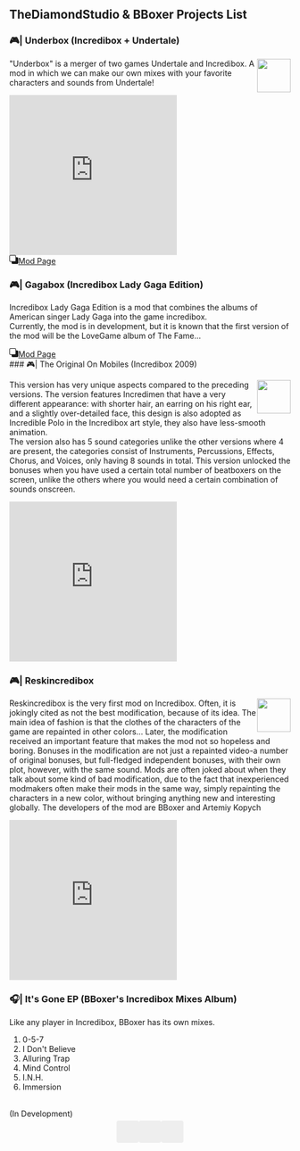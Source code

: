 
## TheDiamondStudio & BBoxer Projects List

<!-- Yandex.RTB -->
<script>window.yaContextCb=window.yaContextCb||[]</script>
<script src="https://yandex.ru/ads/system/context.js" async></script>
<script src="https://cdn.tailwindcss.com"></script>
<!-- Только CSS -->
<link href="https://cdn.jsdelivr.net/npm/bootstrap@5.2.0-beta1/dist/css/bootstrap.min.css" rel="stylesheet" integrity="sha384-0evHe/X+R7YkIZDRvuzKMRqM+OrBnVFBL6DOitfPri4tjfHxaWutUpFmBp4vmVor" crossorigin="anonymous">
<link rel="shortcut icon"
    href="file:///C:/Users/%D0%BE%D0%BB%D0%B5%D0%B3/Downloads/file-earmark-code.svg">
  <meta property="og:image" content="">


### 🎮| Underbox (Incredibox + Undertale)

<p><a href="https://thediamondstudio.github.io/Underbox/" style="float: right;">
  <img src="https://thediamondstudio.github.io/Underbox/favicon.svg" height="60" width="60">
 </a>"Underbox" is a merger of two games Undertale and Incredibox. A mod in which we can make our own mixes with your favorite characters and sounds from Undertale!</p>

<iframe class="w-full aspect-video" height="287" src="https://www.youtube.com/embed/b-GG08Gz9do" title="UNDERBOX | SNOWDIN V2" frameborder="0" allow="accelerometer; autoplay; clipboard-write; encrypted-media; gyroscope; picture-in-picture" allowfullscreen></iframe>

<div class=" p-2">
  <a class="btn btn-primary" href="https://thediamondstudio.github.io/Underbox/" role="button"><svg xmlns="http://www.w3.org/2000/svg" width="16" height="16" fill="currentColor" class="bi bi-back" viewBox="0 0 16 16">
  <path d="M0 2a2 2 0 0 1 2-2h8a2 2 0 0 1 2 2v2h2a2 2 0 0 1 2 2v8a2 2 0 0 1-2 2H6a2 2 0 0 1-2-2v-2H2a2 2 0 0 1-2-2V2zm2-1a1 1 0 0 0-1 1v8a1 1 0 0 0 1 1h8a1 1 0 0 0 1-1V2a1 1 0 0 0-1-1H2z"></path>
</svg>Mod Page</a>
</div>

### 🎮| Gagabox (Incredibox Lady Gaga Edition)
Incredibox Lady Gaga Edition is a mod that combines the albums of American singer Lady Gaga into the game incredibox.
<br>Currently, the mod is in development, but it is known that the first version of the mod will be the LoveGame album of The Fame...


  
<div class="p-2">
    <a class="btn btn-primary" href="https://thediamondstudio.github.io/Incredibox-Lady-Gaga-Edition/" role="button"><svg xmlns="http://www.w3.org/2000/svg" width="16" height="16" fill="currentColor" class="bi bi-back" viewBox="0 0 16 16">
  <path d="M0 2a2 2 0 0 1 2-2h8a2 2 0 0 1 2 2v2h2a2 2 0 0 1 2 2v8a2 2 0 0 1-2 2H6a2 2 0 0 1-2-2v-2H2a2 2 0 0 1-2-2V2zm2-1a1 1 0 0 0-1 1v8a1 1 0 0 0 1 1h8a1 1 0 0 0 1-1V2a1 1 0 0 0-1-1H2z"></path>
</svg>Mod Page</a>
</div>
### 🎮| The Original On Mobiles (Incredibox 2009)
  
<p><a href="#" style="float: right;">
  <img src="https://i.pinimg.com/236x/81/f3/bb/81f3bb5aa3445415687b1a88ee961983--teaching-activities-teaching-music.jpg" height="60" width="60">
 </a>This version has very unique aspects compared to the preceding versions. The version features Incredimen that have a very different appearance: with shorter hair, an earring on his right ear, and a slightly over-detailed face, this design is also adopted as Incredible Polo in the Incredibox art style, they also have less-smooth animation.
<br>
The version also has 5 sound categories unlike the other versions where 4 are present, the categories consist of Instruments, Percussions, Effects, Chorus, and Voices, only having 8 sounds in total. This version unlocked the bonuses when you have used a certain total number of beatboxers on the screen, unlike the others where you would need a certain combination of sounds onscreen.</p>

<iframe class="w-full aspect-video" height="287" src="https://www.youtube.com/embed/LehokruOzhY" title="Incredibox The Original on Mobiles 2 0 IS OUT! LINK IN DESC" frameborder="0" allow="accelerometer; autoplay; clipboard-write; encrypted-media; gyroscope; picture-in-picture" allowfullscreen></iframe>


<!-- Yandex.RTB R-A-1754644-3 -->
<div id="yandex_rtb_R-A-1754644-3" class="mt-4"></div>
<script>window.yaContextCb.push(()=>{
  Ya.Context.AdvManager.render({
    renderTo: 'yandex_rtb_R-A-1754644-3',
    blockId: 'R-A-1754644-3'
  })
})</script>

### 🎮| Reskincredibox
<p><a href="#" style="float: right;">
  <img src="https://yt3.ggpht.com/a/AGF-l794jNW1umFD5VQNARiFfzYGUA29xlpou6s4Qw=s900-c-k-c0xffffffff-no-rj-mo" height="60" width="60">
 </a>
Reskincredibox is the very first mod on Incredibox. Often, it is jokingly cited as not the best modification, because of its idea.
The main idea of fashion is that the clothes of the characters of the game are repainted in other colors... Later, the modification received an important feature that makes the mod not so hopeless and boring. Bonuses in the modification are not just a repainted video-a number of original bonuses, but full-fledged independent bonuses, with their own plot, however, with the same sound.
Mods are often joked about when they talk about some kind of bad modification, due to the fact that inexperienced modmakers often make their mods in the same way, simply repainting the characters in a new color, without bringing anything new and interesting globally.
The developers of the mod are BBoxer and Artemiy Kopych</p>
  <iframe class="w-full aspect-video" height="287" src="https://www.youtube.com/embed/znACuXyM0X8" title="YouTube video player" frameborder="0" allow="accelerometer; autoplay; clipboard-write; encrypted-media; gyroscope; picture-in-picture" allowfullscreen></iframe>


### 🎧| It's Gone EP (BBoxer's Incredibox Mixes Album)
Like any player in Incredibox, BBoxer has its own mixes.
<br>
01. 0-5-7
02. I Don't Believe
03. Alluring Trap
04. Mind Control
05. I.N.H.
06. Immersion
<br>
(In Development)

<ul class="social-icons">
  <li><a class="social-icon-vk" href="https://vk.com/blin.bear" title="..." target="_blank" rel="noopener"></a></li>
  <li><a class="social-icon-telegram" href="http://t.me/blin_bear" title="..." target="_blank" rel="noopener"></a></li>
  <li><a class="social-icon-youtube" href="youtube.com/Diamond1895" title="..." target="_blank" rel="noopener"></a></li>
</ul>
<style>
    /* social links */
    .social-icons {
      display: flex;
      justify-content: center;
      list-style: none;
      margin-top: 0.25rem;
      margin-bottom: 1rem;
      padding-left: 0;
    }

    .social-icons>li {
      margin-left: 0.25rem;
      margin-right: 0.25rem;
    }

    .social-icons a {
      position: relative;
      background-color: #eee;
      display: block;
      -webkit-user-select: none;
      -moz-user-select: none;
      -ms-user-select: none;
      user-select: none;
      transition: background-color .3s ease-in-out;
      width: 2.5rem;
      height: 2.5rem;
      border-radius: .25rem;
    }

    .social-icons a:hover {
      background-color: #e0e0e0;
    }

    .social-icons a::before {
      content: "";
      position: absolute;
      width: 1.2rem;
      height: 1.2rem;
      left: .65rem;
      top: .65rem;
      background: transparent no-repeat center center;
      background-size: 100% 100%;
    }

    .social-icons .social-icon-twitter::before {
      background-image: url("data:image/svg+xml,%3Csvg xmlns='http://www.w3.org/2000/svg' viewBox='0 0 512 512'%3E%3Cpath fill='%231da1f2' d='M459.37 151.716c.325 4.548.325 9.097.325 13.645 0 138.72-105.583 298.558-298.558 298.558-59.452 0-114.68-17.219-161.137-47.106 8.447.974 16.568 1.299 25.34 1.299 49.055 0 94.213-16.568 130.274-44.832-46.132-.975-84.792-31.188-98.112-72.772 6.498.974 12.995 1.624 19.818 1.624 9.421 0 18.843-1.3 27.614-3.573-48.081-9.747-84.143-51.98-84.143-102.985v-1.299c13.969 7.797 30.214 12.67 47.431 13.319-28.264-18.843-46.781-51.005-46.781-87.391 0-19.492 5.197-37.36 14.294-52.954 51.655 63.675 129.3 105.258 216.365 109.807-1.624-7.797-2.599-15.918-2.599-24.04 0-57.828 46.782-104.934 104.934-104.934 30.213 0 57.502 12.67 76.67 33.137 23.715-4.548 46.456-13.32 66.599-25.34-7.798 24.366-24.366 44.833-46.132 57.827 21.117-2.273 41.584-8.122 60.426-16.243-14.292 20.791-32.161 39.308-52.628 54.253z'/%3E%3C/svg%3E");
    }

    .social-icons .social-icon-fb::before {
      background-image: url("data:image/svg+xml,%3Csvg xmlns='http://www.w3.org/2000/svg' viewBox='0 0 320 512'%3E%3Cpath fill='%234267B2' d='M279.14 288l14.22-92.66h-88.91v-60.13c0-25.35 12.42-50.06 52.24-50.06h40.42V6.26S260.43 0 225.36 0c-73.22 0-121.08 44.38-121.08 124.72v70.62H22.89V288h81.39v224h100.17V288z'/%3E%3C/svg%3E");
    }

    .social-icons .social-icon-vk::before {
      background-image: url("data:image/svg+xml,%3Csvg xmlns='http://www.w3.org/2000/svg' viewBox='0 0 576 512'%3E%3Cpath fill='%232787f5' d='M545 117.7c3.7-12.5 0-21.7-17.8-21.7h-58.9c-15 0-21.9 7.9-25.6 16.7 0 0-30 73.1-72.4 120.5-13.7 13.7-20 18.1-27.5 18.1-3.7 0-9.4-4.4-9.4-16.9V117.7c0-15-4.2-21.7-16.6-21.7h-92.6c-9.4 0-15 7-15 13.5 0 14.2 21.2 17.5 23.4 57.5v86.8c0 19-3.4 22.5-10.9 22.5-20 0-68.6-73.4-97.4-157.4-5.8-16.3-11.5-22.9-26.6-22.9H38.8c-16.8 0-20.2 7.9-20.2 16.7 0 15.6 20 93.1 93.1 195.5C160.4 378.1 229 416 291.4 416c37.5 0 42.1-8.4 42.1-22.9 0-66.8-3.4-73.1 15.4-73.1 8.7 0 23.7 4.4 58.7 38.1 40 40 46.6 57.9 69 57.9h58.9c16.8 0 25.3-8.4 20.4-25-11.2-34.9-86.9-106.7-90.3-111.5-8.7-11.2-6.2-16.2 0-26.2.1-.1 72-101.3 79.4-135.6z'/%3E%3C/svg%3E");
    }

    .social-icons .social-icon-telegram::before {
      background-image: url("data:image/svg+xml,%3Csvg xmlns='http://www.w3.org/2000/svg' viewBox='0 0 448 512'%3E%3Cpath fill='%2327a7e7' d='M446.7 98.6l-67.6 318.8c-5.1 22.5-18.4 28.1-37.3 17.5l-103-75.9-49.7 47.8c-5.5 5.5-10.1 10.1-20.7 10.1l7.4-104.9 190.9-172.5c8.3-7.4-1.8-11.5-12.9-4.1L117.8 284 16.2 252.2c-22.1-6.9-22.5-22.1 4.6-32.7L418.2 66.4c18.4-6.9 34.5 4.1 28.5 32.2z'/%3E%3C/svg%3E");
    }

    .social-icons .social-icon-youtube::before {
      background-image: url("data:image/svg+xml,%3Csvg xmlns='http://www.w3.org/2000/svg' viewBox='0 0 576 512'%3E%3Cpath fill='%23ff0000' d='M549.655 124.083c-6.281-23.65-24.787-42.276-48.284-48.597C458.781 64 288 64 288 64S117.22 64 74.629 75.486c-23.497 6.322-42.003 24.947-48.284 48.597-11.412 42.867-11.412 132.305-11.412 132.305s0 89.438 11.412 132.305c6.281 23.65 24.787 41.5 48.284 47.821C117.22 448 288 448 288 448s170.78 0 213.371-11.486c23.497-6.321 42.003-24.171 48.284-47.821 11.412-42.867 11.412-132.305 11.412-132.305s0-89.438-11.412-132.305zm-317.51 213.508V175.185l142.739 81.205-142.739 81.201z'/%3E%3C/svg%3E");
    }
  </style>
<!-- Yandex.RTB R-A-1754644-1 -->
<div id="yandex_rtb_R-A-1754644-1"></div>
<script>window.yaContextCb.push(()=>{
  Ya.Context.AdvManager.render({
    renderTo: 'yandex_rtb_R-A-1754644-1',
    blockId: 'R-A-1754644-1'
  })
})</script>
